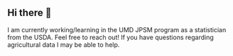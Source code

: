 ## Hi there 👋
I am currently working/learning in the UMD JPSM program as a statistician from the USDA. Feel free to reach out! If you have questions regarding agricultural data I may be able to help.

<!--
**jamesdesjarlais/jamesdesjarlais** is a ✨ _special_ ✨ repository because its `README.md` (this file) appears on your GitHub profile.

Here are some ideas to get you started:

-
- 💬 Ask me about ...
- 📫 How to reach me: ...
- 😄 Pronouns: ...
- ⚡ Fun fact: ...
-->
